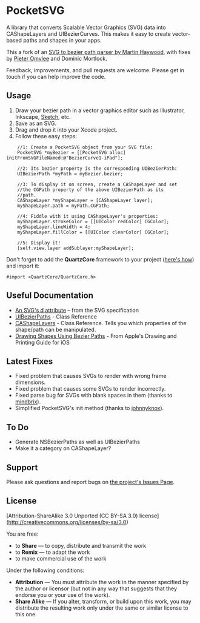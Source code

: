 # PocketSVG
A library that converts Scalable Vector Graphics (SVG) data into CAShapeLayers and UIBezierCurves. This makes it easy to create vector-based paths and shapes in your apps. 

This a fork of an [SVG to bezier path parser by Martin Haywood](http://ponderwell.net/2011/05/converting-svg-paths-to-objective-c-paths/), with fixes by [Pieter Omvlee](http://www.bohemiancoding.com/) and Dominic Mortlock.

Feedback, improvements, and pull requests are welcome. Please get in touch if you can help improve the code. 

## Usage
1. Draw your bezier path in a vector graphics editor such as Illustrator, Inkscape, [Sketch](http://www.bohemiancoding.com/sketch/), etc.
1. Save as an SVG.
1. Drag and drop it into your Xcode project.
1. Follow these easy steps:

```obj-c
    //1: Create a PocketSVG object from your SVG file:
    PocketSVG *myBezier = [[PocketSVG alloc] initFromSVGFileNamed:@"BezierCurve1-iPad"];
    
    //2: Its bezier property is the corresponding UIBezierPath:
    UIBezierPath *myPath = myBezier.bezier;
    
    //3: To display it on screen, create a CAShapeLayer and set 
    //the CGPath property of the above UIBezierPath as its 
    //path. 
    CAShapeLayer *myShapeLayer = [CAShapeLayer layer];
    myShapeLayer.path = myPath.CGPath;
    
    //4: Fiddle with it using CAShapeLayer's properties:
    myShapeLayer.strokeColor = [[UIColor redColor] CGColor];
    myShapeLayer.lineWidth = 4;
    myShapeLayer.fillColor = [[UIColor clearColor] CGColor];
    
    //5: Display it!
    [self.view.layer addSublayer:myShapeLayer];
```
Don't forget to add the __QuartzCore__ framework to your project ([here's how](http://stackoverflow.com/a/3377682/1072846)) and import it:
```obj-c
#import <QuartzCore/QuartzCore.h>
```

## Useful Documentation
* [An SVG's d attribute](http://www.w3.org/TR/SVG/paths.html#PathElement) – from the SVG specification 
* [UIBezierPaths](http://developer.apple.com/library/ios/#documentation/uikit/reference/UIBezierPath_class/Reference/Reference.html) - Class Reference 
* [CAShapeLayers](https://developer.apple.com/library/mac/#documentation/GraphicsImaging/Reference/CAShapeLayer_class/Reference/Reference.html) - Class Reference. Tells you which properties of the shape/path can be manipulated. 
* [Drawing Shapes Using Bezier Paths](http://developer.apple.com/library/ios/#documentation/2ddrawing/conceptual/drawingprintingios/BezierPaths/BezierPaths.html) - From Apple's Drawing and Printing Guide for iOS

## Latest Fixes
* Fixed problem that causes SVGs to render with wrong frame dimensions.
* Fixed problem that causes some SVGs to render incorrectly.
* Fixed parse bug for SVGs with blank spaces in them (thanks to [mindbrix](https://github.com/mindbrix)).
* Simplified PocketSVG's init method (thanks to [johnnyknox](https://github.com/johnnyknox)).

## To Do
* Generate NSBezierPaths as well as UIBezierPaths
* Make it a category on CAShapeLayer?

## Support 
Please ask questions and report bugs on [the project's Issues Page](https://github.com/arielelkin/PocketSVG/issues). 

## License
[Attribution-ShareAlike 3.0 Unported (CC BY-SA 3.0) license] (http://creativecommons.org/licenses/by-sa/3.0)

You are free:

* to __Share__ — to copy, distribute and transmit the work
* to __Remix__ — to adapt the work
* to make commercial use of the work

Under the following conditions:
* __Attribution__ — You must attribute the work in the manner specified by the author or licensor (but not in any way that suggests that they endorse you or your use of the work).
* __Share Alike__ — If you alter, transform, or build upon this work, you may distribute the resulting work only under the same or similar license to this one.